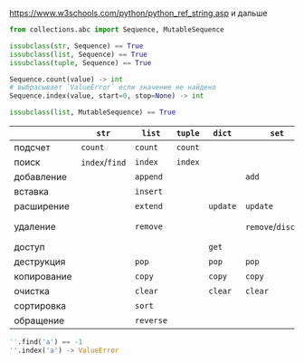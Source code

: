<https://www.w3schools.com/python/python_ref_string.asp> и дальше

```python
from collections.abc import Sequence, MutableSequence

issubclass(str, Sequence) == True
issubclass(list, Sequence) == True
issubclass(tuple, Sequence) == True

Sequence.count(value) -> int
# выбрасывает `ValueError` если значение не найдено
Sequence.index(value, start=0, stop=None) -> int

issubclass(list, MutableSequence) == True
```

|             | `str`          | `list`    | `tuple` | `dict`   | `set`              |                                |
|-------------|----------------|-----------|---------|----------|--------------------|--------------------------------|
| подсчет     | `count`        | `count`   | `count` |          |                    |                                |
| поиск       | `index`/`find` | `index`   | `index` |          |                    | `ValueError`                   |
| добавление  |                | `append`  |         |          | `add`              |                                |
| вставка     |                | `insert`  |         |          |                    |                                |
| расширение  |                | `extend`  |         | `update` | `update`           |                                |
| удаление    |                | `remove`  |         |          | `remove`/`discard` | `remove` -> `{Value|Key}Error` |
| доступ      |                |           |         | `get`    |                    |                                |
| деструкция  |                | `pop`     |         | `pop`    | `pop`              | `{Index|Key}Error`             |
| копирование |                | `copy`    |         | `copy`   | `copy`             |                                |
| очистка     |                | `clear`   |         | `clear`  | `clear`            |                                |
| сортировка  |                | `sort`    |         |          |                    |                                |
| обращение   |                | `reverse` |         |          |                    |                                |

```python
''.find('a') == -1
''.index('a') -> ValueError
```
